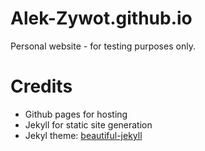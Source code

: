 # Alek-Zywot.github.io
Personal website - for testing purposes only.

# Credits
- Github pages for hosting
- Jekyll for static site generation
- Jekyl theme: [beautiful-jekyll](https://github.com/daattali/beautiful-jekyll)
